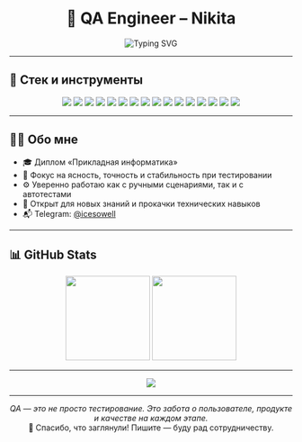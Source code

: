 <h1 align="center">🚀 QA Engineer – Nikita</h1>

<p align="center">
  <img src="https://readme-typing-svg.demolab.com?font=Fira+Code&duration=3000&pause=1000&center=true&vCenter=true&width=435&lines=Manual+%26+Automation+QA;Selenium+%2B+Pytest+%2B+Requests+%2B+Allure;Cypress+%7C+Postman+%7C+Swagger+%7C+Grafana;XPath+Craftsman+%7C+Bug+Hunter" alt="Typing SVG" />
</p>

---

## 🧰 Стек и инструменты

<p align="center">
  <img src="https://img.shields.io/badge/-Manual_Testing-informational?style=for-the-badge&logo=bugatti&logoColor=white&color=blue"/>
  <img src="https://img.shields.io/badge/-Selenium-informational?style=for-the-badge&logo=selenium&logoColor=white&color=43B02A"/>
  <img src="https://img.shields.io/badge/-Cypress-informational?style=for-the-badge&logo=cypress&logoColor=white&color=gray"/>
  <img src="https://img.shields.io/badge/-Pytest-informational?style=for-the-badge&logo=python&logoColor=white&color=yellowgreen"/>
  <img src="https://img.shields.io/badge/-Postman-informational?style=for-the-badge&logo=postman&logoColor=white&color=FF6C37"/>
  <img src="https://img.shields.io/badge/-Requests_Biblioteka-informational?style=for-the-badge&logo=python&logoColor=white&color=lightblue"/>
  <img src="https://img.shields.io/badge/-Charles_Proxy-informational?style=for-the-badge&logo=cloudflare&logoColor=white&color=orange"/>
  <img src="https://img.shields.io/badge/-Grafana-informational?style=for-the-badge&logo=grafana&logoColor=white&color=F46800"/>
  <img src="https://img.shields.io/badge/-Swagger-informational?style=for-the-badge&logo=swagger&logoColor=white&color=85EA2D"/>
  <img src="https://img.shields.io/badge/-SoapUI-informational?style=for-the-badge&logo=soapui&logoColor=white&color=0DA48E"/>
  <img src="https://img.shields.io/badge/-HTML5-informational?style=for-the-badge&logo=html5&logoColor=white&color=E34F26"/>
  <img src="https://img.shields.io/badge/-CSS3-informational?style=for-the-badge&logo=css3&logoColor=white&color=1572B6"/>
  <img src="https://img.shields.io/badge/-XPath_Expressions-informational?style=for-the-badge&logo=w3c&logoColor=white&color=purple"/>
  <img src="https://img.shields.io/badge/-VS_Code-informational?style=for-the-badge&logo=visualstudiocode&logoColor=white&color=007ACC"/>
  <img src="https://img.shields.io/badge/-Miro-informational?style=for-the-badge&logo=miro&logoColor=white&color=1E1E2F"/>
  <img src="https://img.shields.io/badge/-Git_Basics-informational?style=for-the-badge&logo=git&logoColor=white&color=F05032"/>
</p>

---

## 🧑‍💻 Обо мне

- 🎓 Диплом «Прикладная информатика»
- 🧠 Фокус на ясность, точность и стабильность при тестировании
- ⚙️ Уверенно работаю как с ручными сценариями, так и с автотестами
- 🧩 Открыт для новых знаний и прокачки технических навыков
- 📬 Telegram: [@icesowell](https://t.me/icesowell)

---

## 📊 GitHub Stats

<p align="center">
  <img src="https://github-readme-stats.vercel.app/api?username=icesowell&show_icons=true&theme=radical" height="150">
  <img src="https://github-readme-stats.vercel.app/api/top-langs/?username=icesowell&layout=compact&theme=radical" height="150">
</p>

---

<p align="center">
  <img src="https://github-profile-summary-cards.vercel.app/api/cards/profile-details?username=icesowell&theme=tokyonight" />
</p>

---

<p align="center">
  <i>QA — это не просто тестирование. Это забота о пользователе, продукте и качестве на каждом этапе.</i><br>
  🙌 Спасибо, что заглянули! Пишите — буду рад сотрудничеству.
</p>
